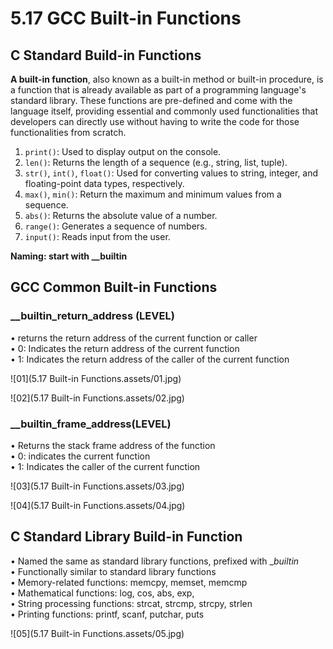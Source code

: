 # 5.17 GCC Built-in Functions



## C Standard Build-in Functions

**A built-in function**, also known as a built-in method or built-in procedure, is a function that is already available as part of a programming language's standard library. These functions are pre-defined and come with the language itself, providing essential and commonly used functionalities that developers can directly use without having to write the code for those functionalities from scratch.

1. `print()`: Used to display output on the console.
2. `len()`: Returns the length of a sequence (e.g., string, list, tuple).
3. `str()`, `int()`, `float()`: Used for converting values to string, integer, and floating-point data types, respectively.
4. `max()`, `min()`: Return the maximum and minimum values from a sequence.
5. `abs()`: Returns the absolute value of a number.
6. `range()`: Generates a sequence of numbers.
7. `input()`: Reads input from the user.

**Naming: start with __builtin**



## GCC Common Built-in Functions

### __builtin_return_address (LEVEL)

• returns the return address of the current function or caller  
• 0: Indicates the return address of the current function  
• 1: Indicates the return address of the caller of the current function  

![01](5.17 Built-in Functions.assets/01.jpg)

![02](5.17 Built-in Functions.assets/02.jpg)



### __builtin_frame_address(LEVEL)

• Returns the stack frame address of the function  
• 0: indicates the current function  
• 1: Indicates the caller of the current function  

![03](5.17 Built-in Functions.assets/03.jpg)

![04](5.17 Built-in Functions.assets/04.jpg)



## C Standard Library Build-in Function

• Named the same as standard library functions, prefixed with __builtin_  
• Functionally similar to standard library functions  
• Memory-related functions: memcpy, memset, memcmp  
• Mathematical functions: log, cos, abs, exp,  
• String processing functions: strcat, strcmp, strcpy, strlen  
• Printing functions: printf, scanf, putchar, puts  

![05](5.17 Built-in Functions.assets/05.jpg)